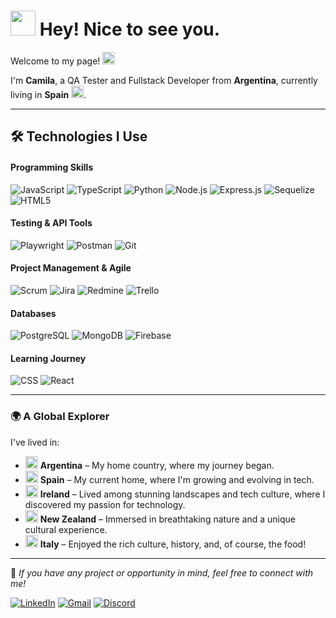 

# <img src="https://emojis.slackmojis.com/emojis/images/1531849430/4246/blob-sunglasses.gif" width="40"> Hey! Nice to see you. 

Welcome to my page!  <img src="https://cdn-icons-png.flaticon.com/128/11349/11349043.png" width="20"/>

I'm **Camila**, a QA Tester and Fullstack Developer from **Argentina**, currently living in **Spain** <img src="https://cdn-icons-png.flaticon.com/128/10029/10029464.png" width="20"/>.

---


## 🛠️ Technologies I Use 

#### **Programming Skills**  
<p align="left">
  <img src="https://img.shields.io/badge/JavaScript-F7DF1E?style=for-the-badge&logo=javascript&logoColor=black" alt="JavaScript">  
  <img src="https://img.shields.io/badge/TypeScript-3178C6?style=for-the-badge&logo=typescript&logoColor=white" alt="TypeScript">  
  <img src="https://img.shields.io/badge/Python-3776AB?style=for-the-badge&logo=python&logoColor=white" alt="Python">
  <img src="https://img.shields.io/badge/Node.js-339933?style=for-the-badge&logo=node.js&logoColor=white" alt="Node.js">  
  <img src="https://img.shields.io/badge/Express.js-000000?style=for-the-badge&logo=express&logoColor=white" alt="Express.js">  
  <img src="https://img.shields.io/badge/Sequelize-52B0E7?style=for-the-badge&logo=sequelize&logoColor=white" alt="Sequelize">  
  <img src="https://img.shields.io/badge/HTML5-E34F26?style=for-the-badge&logo=html5&logoColor=white" alt="HTML5">  
</p>

#### **Testing & API Tools**  
<p align="left">
  <img src="https://img.shields.io/badge/Playwright-2EAD33?style=for-the-badge&logo=microsoft&logoColor=white" alt="Playwright">  
  <img src="https://img.shields.io/badge/Postman-FF6C37?style=for-the-badge&logo=postman&logoColor=white" alt="Postman"> 
  <img src="https://img.shields.io/badge/Git-F05032?style=for-the-badge&logo=git&logoColor=white" alt="Git">
</p>

#### **Project Management & Agile**  
<p align="left">
  <img src="https://img.shields.io/badge/Scrum-6DB33F?style=for-the-badge&logo=scrumalliance&logoColor=white" alt="Scrum">  
  <img src="https://img.shields.io/badge/Jira-0052CC?style=for-the-badge&logo=jira&logoColor=white" alt="Jira">  
  <img src="https://img.shields.io/badge/Redmine-B32024?style=for-the-badge&logo=redmine&logoColor=white" alt="Redmine">  
  <img src="https://img.shields.io/badge/Trello-0052CC?style=for-the-badge&logo=trello&logoColor=white" alt="Trello">
</p>

#### **Databases**  
<p align="left">
  <img src="https://img.shields.io/badge/PostgreSQL-316192?style=for-the-badge&logo=postgresql&logoColor=white" alt="PostgreSQL">  
  <img src="https://img.shields.io/badge/MongoDB-47A248?style=for-the-badge&logo=mongodb&logoColor=white" alt="MongoDB">  
  <img src="https://img.shields.io/badge/Firebase-FFCA28?style=for-the-badge&logo=firebase&logoColor=black" alt="Firebase">
</p>

#### **Learning Journey**  
<p align="left">
  <img src="https://img.shields.io/badge/CSS3-1572B6?style=for-the-badge&logo=css3&logoColor=white" alt="CSS">  
  <img src="https://img.shields.io/badge/React-20232A?style=for-the-badge&logo=react&logoColor=61DAFB" alt="React">
</p>


---


### 🌍 A Global Explorer

I've lived in:  
- <img src="https://cdn-icons-png.flaticon.com/512/197/197573.png" width="20"/> **Argentina** – My home country, where my journey began.  
- <img src="https://cdn-icons-png.flaticon.com/128/16022/16022729.png" width="20"/> **Spain** – My current home, where I'm growing and evolving in tech.  
- <img src="https://cdn-icons-png.flaticon.com/512/323/323380.png" width="20"/> **Ireland** – Lived among stunning landscapes and tech culture, where I discovered my passion for technology.
- <img src="https://cdn-icons-png.flaticon.com/128/13980/13980520.png" width="20"/> **New Zealand** – Immersed in breathtaking nature and a unique cultural experience.  
- <img src="https://cdn-icons-png.flaticon.com/512/323/323325.png" width="20"/> **Italy** – Enjoyed the rich culture, history, and, of course, the food!


---


🚀 _If you have any project or opportunity in mind, feel free to connect with me!_ 

[![LinkedIn](https://img.shields.io/badge/LinkedIn-0A66C2?style=for-the-badge&logo=linkedin&logoColor=white)](https://www.linkedin.com/in/camila-battagliotti/)
[![Gmail](https://img.shields.io/badge/Gmail-D14836?style=for-the-badge&logo=gmail&logoColor=white)](mailto:battagliotticamila@gmail.com)
[![Discord](https://img.shields.io/badge/Discord-5865F2?style=for-the-badge&logo=discord&logoColor=white)](https://discord.com/users/cami_codes)



 

 


<!--
**CamilaBattagliotti/CamilaBattagliotti** is a ✨ _special_ ✨ repository because its `README.md` (this file) appears on your GitHub profile.

Here are some ideas to get you started:

- 🔭 I’m currently working on ...
- 🌱 I’m currently learning ...
- 👯 I’m looking to collaborate on ...
- 🤔 I’m looking for help with ...
- 💬 Ask me about ...
- 📫 How to reach me: ...
- 😄 Pronouns: ...
- ⚡ Fun fact: ...
-->
